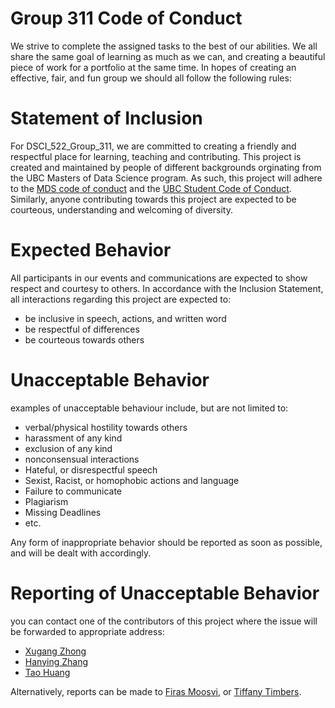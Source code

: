 # Group 311 Code of Conduct
We strive to complete the assigned tasks to the best of our abilities. We all share the same goal of learning as much as we can, and creating a beautiful piece of work for a portfolio at the same time. In hopes of creating an effective, fair, and fun group we should all follow the following rules:


# Statement of Inclusion

For DSCI_522_Group_311, we are committed to creating a friendly and respectful place for learning, teaching and contributing. This project is created and maintained by people of different backgrounds orginating from the UBC Masters of Data Science program. As such, this project will adhere to the [MDS code of conduct](https://ubc-mds.github.io/resources_pages/code_of_conduct/) and the [UBC Student Code of Conduct](https://students.ubc.ca/campus-life/student-code-conduct). Similarly, anyone contributing towards this project are expected to be courteous, understanding and welcoming of diversity.

# Expected Behavior

All participants in our events and communications are expected to show respect and courtesy to others. In accordance with the Inclusion Statement, all interactions regarding this project are expected to:
- be inclusive in speech, actions, and written word
- be respectful of differences
- be courteous towards others


# Unacceptable Behavior

examples of unacceptable behaviour include, but are not limited to:
- verbal/physical hostility towards others
- harassment of any kind
- exclusion of any kind
- nonconsensual interactions
- Hateful, or disrespectful speech
- Sexist, Racist, or homophobic actions and language
- Failure to communicate
- Plagiarism
- Missing Deadlines
- etc.

Any form of inappropriate behavior should be reported as soon as possible, and will be dealt with accordingly.

# Reporting of Unacceptable Behavior

you can contact one of the contributors of this project where the issue will be forwarded to appropriate address:<br>
- [Xugang Zhong](https://github.com/chuusan/)
- [Hanying Zhang](https://github.com/hanyingzhang)
- [Tao Huang](https://github.com/taohuang-ubc)


Alternatively, reports can be made to [Firas Moosvi](firas.moosvi@ubc.ca), or [Tiffany Timbers](tiffany.timbers@stat.ubc.ca). 
